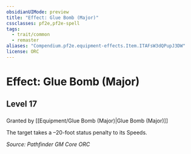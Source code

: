 ```yaml
---
obsidianUIMode: preview
title: "Effect: Glue Bomb (Major)"
cssclasses: pf2e,pf2e-spell
tags:
  - trait/common
  - remaster
aliases: "Compendium.pf2e.equipment-effects.Item.ITAFsW3dQPupJ3DW"
license: ORC
---
```

# Effect: Glue Bomb (Major)
## Level 17
### 






Granted by [[Equipment/Glue Bomb (Major)|Glue Bomb (Major)]]

The target takes a –20-foot status penalty to its Speeds.

*Source: Pathfinder GM Core*
*ORC*